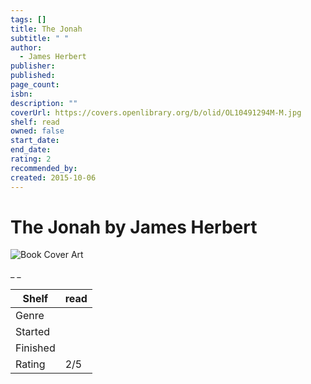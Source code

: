 ```yaml
---
tags: []
title: The Jonah
subtitle: " "
author:
  - James Herbert
publisher:
published:
page_count:
isbn:
description: ""
coverUrl: https://covers.openlibrary.org/b/olid/OL10491294M-M.jpg
shelf: read
owned: false
start_date:
end_date:
rating: 2
recommended_by:
created: 2015-10-06
---
```


# The Jonah by James Herbert

![Book Cover Art](https://covers.openlibrary.org/b/olid/OL10491294M-M.jpg)

_ _

| Shelf | read |
| --- | --- |
| Genre |  |
| Started |  |
| Finished |  |
| Rating | 2/5 |

